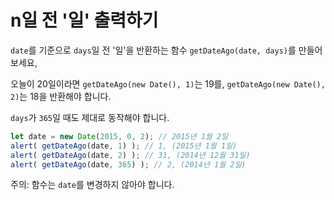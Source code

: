 # n일 전 '일' 출력하기

`date`를 기준으로 `days`일 전 '일'을 반환하는 함수 `getDateAgo(date, days)`를 만들어보세요, 

오늘이 20일이라면 `getDateAgo(new Date(), 1)`는 19를, `getDateAgo(new Date(), 2)`는 18을 반환해야 합니다.

`days`가 `365`일 때도 제대로 동작해야 합니다.

```js
let date = new Date(2015, 0, 2); // 2015년 1월 2일
alert( getDateAgo(date, 1) ); // 1, (2015년 1월 1일)
alert( getDateAgo(date, 2) ); // 31, (2014년 12월 31일)
alert( getDateAgo(date, 365) ); // 2, (2014년 1월 2일)
```

주의: 함수는 `date`를 변경하지 않아야 합니다. 
